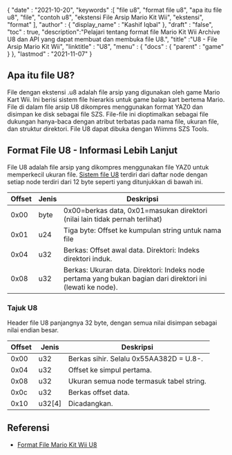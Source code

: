{
  "date" : "2021-10-20",
  "keywords" :[ "file u8", "format file u8", "apa itu file u8", "file", "contoh u8", "ekstensi File Arsip Mario Kit Wii", "ekstensi", "format" ],
  "author" : {
    "display_name" : "Kashif Iqbal"
},
  "draft" : "false",
  "toc" : true,
  "description":"Pelajari tentang format file Mario Kit Wii Archive U8 dan API yang dapat membuat dan membuka file U8.",
  "title" :"U8 - File Arsip Mario Kit Wii",
  "linktitle" : "U8",
  "menu" : {
    "docs" : {
      "parent" : "game"
}
},
  "lastmod" : "2021-11-07"
}

## Apa itu file U8?

File dengan ekstensi .u8 adalah file arsip yang digunakan oleh game Mario Kart Wii. Ini berisi sistem file hierarkis untuk game balap kart bertema Mario. File di dalam file arsip U8 dikompres menggunakan format YAZ0 dan disimpan ke disk sebagai file SZS. File-file ini dioptimalkan sebagai file dukungan hanya-baca dengan atribut terbatas pada nama file, ukuran file, dan struktur direktori. File U8 dapat dibuka dengan Wiimms SZS Tools.

## Format File U8 - Informasi Lebih Lanjut

File U8 adalah file arsip yang dikompres menggunakan file YAZ0 untuk memperkecil ukuran file. [Sistem file U8](https://wiki.tockdom.com/wiki/U8_(File_Format)) terdiri dari daftar node dengan setiap node terdiri dari 12 byte seperti yang ditunjukkan di bawah ini.

|Offset|Jenis|Deskripsi|
---|---|---|
|0x00 |byte |0x00=berkas data, 0x01=masukan direktori (nilai lain tidak pernah terlihat)|
|0x01 |u24| Tiga byte: Offset ke kumpulan string untuk nama file|
|0x04 |u32 |Berkas: Offset awal data. Direktori: Indeks direktori induk.
|0x08 |u32 |Berkas: Ukuran data. Direktori: Indeks node pertama yang bukan bagian dari direktori ini (lewati ke node).|

### Tajuk U8

Header file U8 panjangnya 32 byte, dengan semua nilai disimpan sebagai nilai endian besar.

|Offset|Jenis|Deskripsi|
---|---|---|
|0x00| u32 |Berkas sihir. Selalu 0x55AA382D = U.8-.|
|0x04| u32 |Offset ke simpul pertama.|
|0x08| u32 |Ukuran semua node termasuk tabel string.|
|0x0c| u32 |Berkas offset data.|
|0x10| u32[4] |Dicadangkan.|

## Referensi

* [Format File Mario Kit Wii U8](https://wiki.tockdom.com/wiki/U8_(File_Format))

